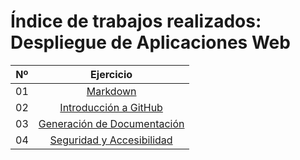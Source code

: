# Índice de trabajos realizados: Despliegue de Aplicaciones Web

| Nº  | Ejercicio | 
| ------- |:-------------:|
| 01      | [Markdown](https://github.com/AroaRamos/pruebaGitHub/blob/main/chiquito.md) |
| 02      |  [Introducción a GitHub](https://github.com/AroaRamos/Portfolio_DAW/blob/main/UD1%3A%20GitHub%20y%20Markdown/Ejercicios_UD1/Introduccion_GitHub.md)   |
| 03      | [Generación de Documentación](https://github.com/AroaRamos/Portfolio_DAW/tree/main/UD1%3A%20GitHub%20y%20Markdown/Ejercicios_UD1/UD1_Generacion_Documentacion)     |
| 04      | [Seguridad y Accesibilidad](https://github.com/AroaRamos/Portfolio_DAW/tree/main/UD1%3A%20GitHub%20y%20Markdown/Ejercicios_UD1/UD1_Seguridad_Accesibilidad)     |
